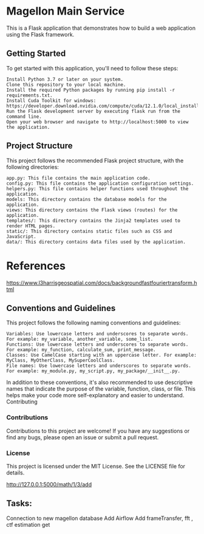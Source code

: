 
# Magellon Main Service

This is a  Flask application that demonstrates how to build a web application using the Flask framework.
## Getting Started

To get started with this application, you'll need to follow these steps:

    Install Python 3.7 or later on your system.
    Clone this repository to your local machine.
    Install the required Python packages by running pip install -r requirements.txt.
    Install Cuda Toolkit for windows: https://developer.download.nvidia.com/compute/cuda/12.1.0/local_installers/cuda_12.1.0_531.14_windows.exe
    Run the Flask development server by executing flask run from the command line.
    Open your web browser and navigate to http://localhost:5000 to view the application.

## Project Structure

This project follows the recommended Flask project structure, with the following directories:

    app.py: This file contains the main application code.
    config.py: This file contains the application configuration settings.
    helpers.py: This file contains helper functions used throughout the application.
    models: This directory contains the database models for the application.
    views: This directory contains the Flask views (routes) for the application.
    templates/: This directory contains the Jinja2 templates used to render HTML pages.
    static/: This directory contains static files such as CSS and JavaScript.
    data/: This directory contains data files used by the application.

# References
https://www.l3harrisgeospatial.com/docs/backgroundfastfouriertransform.html

## Conventions and Guidelines

This project follows the following naming conventions and guidelines:
    

    Variables: Use lowercase letters and underscores to separate words. For example: my_variable, another_variable, some_list.
    Functions: Use lowercase letters and underscores to separate words. For example: my_function, calculate_sum, print_message.
    Classes: Use CamelCase starting with an uppercase letter. For example: MyClass, MyOtherClass, MySuperCoolClass.
    File names: Use lowercase letters and underscores to separate words. For example: my_module.py, my_script.py, my_package/__init__.py.

In addition to these conventions, it's also recommended to use descriptive names that indicate the purpose of the variable, function, class, or file. This helps make your code more self-explanatory and easier to understand.
Contributing

### Contributions
Contributions to this project are welcome! If you have any suggestions or find any bugs, please open an issue or submit a pull request.

### License

This project is licensed under the MIT License. See the LICENSE file for details.

http://127.0.0.1:5000/math/1/3/add


## Tasks:
Connection to new magellon database
Add Airflow
Add frameTransfer, fft , ctf estimation
get 